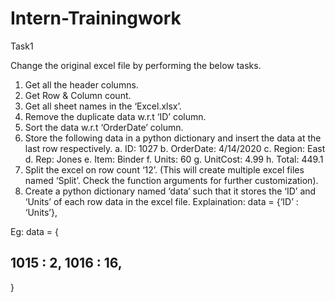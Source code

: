 # Intern-Trainingwork
Task1

Change the original excel file by performing the below tasks.

1. Get all the header columns.
2. Get Row &amp; Column count.
3. Get all sheet names in the ‘Excel.xlsx’.
4. Remove the duplicate data w.r.t ‘ID’ column.
5. Sort the data w.r.t ‘OrderDate’ column.
6. Store the following data in a python dictionary and insert the data at the last
row respectively.
a. ID: 1027
b. OrderDate: 4/14/2020
c. Region: East
d. Rep: Jones
e. Item: Binder
f. Units: 60
g. UnitCost: 4.99
h. Total: 449.1
7. Split the excel on row count ‘12’. (This will create multiple excel files named
‘Split’. Check the function arguments for further customization).
8. Create a python dictionary named ‘data’ such that it stores the ‘ID’ and ‘Units’
of each row data in the excel file.
Explaination: data = {‘ID’ : ‘Units’},

Eg: data = {

1015 : 2,
1016 : 16,
---------
}
